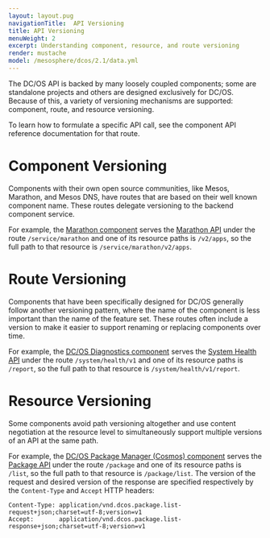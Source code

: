 ```yaml
---
layout: layout.pug
navigationTitle:  API Versioning
title: API Versioning
menuWeight: 2
excerpt: Understanding component, resource, and route versioning
render: mustache
model: /mesosphere/dcos/2.1/data.yml
---
```


The DC/OS API is backed by many loosely coupled components; some are standalone projects and others are designed exclusively for DC/OS. Because of this, a variety of versioning mechanisms are supported: component, route, and resource versioning.

To learn how to formulate a specific API call, see the component API reference documentation for that route.

# Component Versioning

Components with their own open source communities, like Mesos, Marathon, and Mesos DNS, have routes that are based on their well known component name. These routes delegate versioning to the backend component service.

For example, the [Marathon component](/mesosphere/dcos/2.1/overview/architecture/components/#marathon) serves the [Marathon API](/mesosphere/dcos/2.1/deploying-services/marathon-api/) under the route `/service/marathon` and one of its resource paths is `/v2/apps`, so the full path to that resource is `/service/marathon/v2/apps`.

# Route Versioning

Components that have been specifically designed for DC/OS generally follow another versioning pattern, where the name of the component is less important than the name of the feature set. These routes often include a version to make it easier to support renaming or replacing components over time.

For example, the [DC/OS Diagnostics component](/mesosphere/dcos/2.1/overview/architecture/components/#dcos-diagnostics) serves the [System Health API](/mesosphere/dcos/2.1/monitoring/#system-health-http-api-endpoint) under the route `/system/health/v1` and one of its resource paths is `/report`, so the full path to that resource is `/system/health/v1/report`.

# Resource Versioning

Some components avoid path versioning altogether and use content negotiation at the resource level to simultaneously support multiple versions of an API at the same path.

For example, the [DC/OS Package Manager (Cosmos) component](/mesosphere/dcos/2.1/overview/architecture/components/#dcos-package-manager) serves the [Package API](/mesosphere/dcos/2.1/deploying-services/package-api/) under the route `/package` and one of its resource paths is `/list`, so the full path to that resource is `/package/list`. The version of the request and desired version of the response are specified respectively by the `Content-Type` and `Accept` HTTP headers:

```
Content-Type: application/vnd.dcos.package.list-request+json;charset=utf-8;version=v1
Accept:       application/vnd.dcos.package.list-response+json;charset=utf-8;version=v1
```
